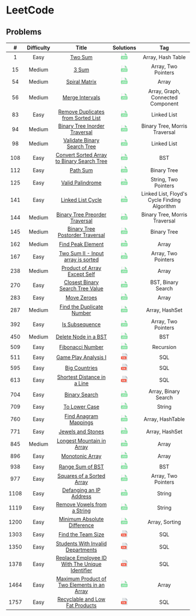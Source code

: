 # LeetCode

## Problems
|  #   | Difficulty |                                                             Title                                                              |                                                Solutions                                                |                     Tag                      |
|:----:|:----------:|:------------------------------------------------------------------------------------------------------------------------------:|:-------------------------------------------------------------------------------------------------------:|:--------------------------------------------:|
|  1   |    Easy    |                                        [Two Sum](https://leetcode.com/problems/two-sum)                                        |                    [<img height=20 src="icons/java.svg">](solutions/0001-two-sum.md)                    |              Array, Hash Table               |
|  15  |   Medium   |                                          [3 Sum](https://leetcode.com/problems/3sum)                                           |                     [<img height=20 src="icons/java.svg">](solutions/0015-3sum.md)                      |             Array, Two Pointers              |
|  54  |   Medium   |                                  [Spiral Matrix](https://leetcode.com/problems/spiral-matrix)                                  |                 [<img height=20 src="icons/java.svg">](solutions/0054-spiral-matrix.md)                 |                    Array                     |
|  56  |   Medium   |                                [Merge Intervals](https://leetcode.com/problems/merge-intervals)                                |                [<img height=20 src="icons/java.svg">](solutions/0056-merge-intervals.md)                |      Array, Graph, Connected Component       |
|  83  |    Easy    |             [Remove Duplicates from Sorted List](https://leetcode.com/problems/remove-duplicates-from-sorted-list)             |      [<img height=20 src="icons/java.svg">](solutions/0083-remove-duplicates-from-sorted-list.md)       |                 Linked List                  |
|  94  |   Medium   |                  [Binary Tree Inorder Traversal](https://leetcode.com/problems/binary-tree-inorder-traversal)                  |         [<img height=20 src="icons/java.svg">](solutions/0094-binary-tree-inorder-traversal.md)         |        Binary Tree, Morris Traversal         |
|  98  |   Medium   |                    [Validate Binary Search Tree](https://leetcode.com/problems/validate-binary-search-tree)                    |          [<img height=20 src="icons/java.svg">](solutions/0098-validate-binary-search-tree.md)          |                 Linked List                  |
| 108  |    Easy    |     [Convert Sorted Array to Binary Search Tree](https://leetcode.com/problems/convert-sorted-array-to-binary-search-tree)     |  [<img height=20 src="icons/java.svg">](solutions/0108-convert-sorted-array-to-binary-search-tree.md)   |                     BST                      |
| 112  |    Easy    |                                       [Path Sum](https://leetcode.com/problems/path-sum)                                       |                   [<img height=20 src="icons/java.svg">](solutions/0112-path-sum.md)                    |                 Binary Tree                  |
| 125  |    Easy    |                               [Valid Palindrome](https://leetcode.com/problems/valid-palindrome)                               |               [<img height=20 src="icons/java.svg">](solutions/0125-valid-palindrome.md)                |             String, Two Pointers             |
| 141  |    Easy    |                              [Linked List Cycle](https://leetcode.com/problems/linked-list-cycle)                              |               [<img height=20 src="icons/java.svg">](solutions/0141-linked-list-cycle.md)               | Linked List, Floyd's Cycle Finding Algorithm |
| 144  |   Medium   |                 [Binary Tree Preorder Traversal](https://leetcode.com/problems/binary-tree-preorder-traversal)                 |        [<img height=20 src="icons/java.svg">](solutions/0144-binary-tree-preorder-traversal.md)         |        Binary Tree, Morris Traversal         |
| 145  |   Medium   |                [Binary Tree Postorder Traversal](https://leetcode.com/problems/binary-tree-postorder-traversal)                |        [<img height=20 src="icons/java.svg">](solutions/0145-binary-tree-postorder-traversal.md)        |                 Binary Tree                  |
| 162  |   Medium   |                              [Find Peak Element](https://leetcode.com/problems/find-peak-element)                              |               [<img height=20 src="icons/java.svg">](solutions/0162-find-peak-element.md)               |                    Array                     |
| 167  |    Easy    |              [Two Sum II - Input array is sorted](https://leetcode.com/problems/two-sum-ii-input-array-is-sorted)              |       [<img height=20 src="icons/java.svg">](solutions/0167-two-sum-ii-input-array-is-sorted.md)        |             Array, Two Pointers              |
| 238  |   Medium   |                   [Product of Array Except Self](https://leetcode.com/problems/product-of-array-except-self)                   |         [<img height=20 src="icons/java.svg">](solutions/0238-product-of-array-except-self.md)          |                    Array                     |
| 270  |    Easy    |               [Closest Binary Search Tree Value](https://leetcode.com/problems/closest-binary-search-tree-value)               |       [<img height=20 src="icons/java.svg">](solutions/0270-closest-binary-search-tree-value.md)        |              BST, Binary Search              |
| 283  |    Easy    |                                    [Move Zeroes](https://leetcode.com/problems/move-zeroes)                                    |                  [<img height=20 src="icons/java.svg">](solutions/0283-move-zeroes.md)                  |                    Array                     |
| 287  |   Medium   |                      [Find the Duplicate Number](https://leetcode.com/problems/find-the-duplicate-number)                      |           [<img height=20 src="icons/java.svg">](solutions/0287-find-the-duplicate-number.md)           |                Array, HashSet                |
| 392  |    Easy    |                                 [Is Subsequence](https://leetcode.com/problems/is-subsequence)                                 |                [<img height=20 src="icons/java.svg">](solutions/0392-is-subsequence.md)                 |             Array, Two Pointers              |
| 450  |   Medium   |                           [Delete Node in a BST](https://leetcode.com/problems/delete-node-in-a-bst)                           |             [<img height=20 src="icons/java.svg">](solutions/0450-delete-node-in-a-bst.md)              |                     BST                      |
| 509  |    Easy    |                               [Fibonacci Number](https://leetcode.com/problems/fibonacci-number)                               |               [<img height=20 src="icons/java.svg">](solutions/0509-fibonacci-number.md)                |                  Recursion                   |
| 511  |    Easy    |                           [Game Play Analysis I](https://leetcode.com/problems/game-play-analysis-i)                           |              [<img height=20 src="icons/sql.svg">](solutions/0511-game-play-analysis-i.md)              |                     SQL                      |
| 595  |    Easy    |                                  [Big Countries](https://leetcode.com/problems/big-countries)                                  |                 [<img height=20 src="icons/sql.svg">](solutions/0595-big-countries.md)                  |                     SQL                      |
| 613  |    Easy    |                    [Shortest Distance in a Line](https://leetcode.com/problems/shortest-distance-in-a-line)                    |          [<img height=20 src="icons/sql.svg">](solutions/0613-shortest-distance-in-a-line.md)           |                     SQL                      |
| 704  |    Easy    |                                  [Binary Search](https://leetcode.com/problems/binary-search)                                  |                 [<img height=20 src="icons/java.svg">](solutions/0704-binary-search.md)                 |             Array, Binary Search             |
| 709  |    Easy    |                                  [To Lower Case](https://leetcode.com/problems/to-lower-case)                                  |                 [<img height=20 src="icons/java.svg">](solutions/0709-to-lower-case.md)                 |                    String                    |
| 760  |    Easy    |                          [Find Anagram Mappings](https://leetcode.com/problems/find-anagram-mappings)                          |             [<img height=20 src="icons/java.svg">](solutions/0760-find-anagram-mappings.md)             |               Array, HashTable               |
| 771  |    Easy    |                              [Jewels and Stones](https://leetcode.com/problems/jewels-and-stones)                              |               [<img height=20 src="icons/java.svg">](solutions/0771-jewels-and-stones.md)               |                Array, HashSet                |
| 845  |   Medium   |                      [Longest Mountain in Array](https://leetcode.com/problems/longest-mountain-in-array)                      |           [<img height=20 src="icons/java.svg">](solutions/0845-longest-mountain-in-array.md)           |                    Array                     |
| 896  |    Easy    |                                [Monotonic Array](https://leetcode.com/problems/monotonic-array)                                |                [<img height=20 src="icons/java.svg">](solutions/0896-monotonic-array.md)                |                    Array                     |
| 938  |    Easy    |                               [Range Sum of BST](https://leetcode.com/problems/range-sum-of-bst)                               |               [<img height=20 src="icons/java.svg">](solutions/0938-range-sum-of-bst.md)                |                     BST                      |
| 977  |    Easy    |                      [Squares of a Sorted Array](https://leetcode.com/problems/squares-of-a-sorted-array)                      |           [<img height=20 src="icons/java.svg">](solutions/0977-squares-of-a-sorted-array.md)           |             Array, Two Pointers              |
| 1108 |    Easy    |                       [Defanging an IP Address](https://leetcode.com/problems/defanging-an-ip-address/)                        |            [<img height=20 src="icons/java.svg">](solutions/1108-defanging-an-ip-address.md)            |                    String                    |
| 1119 |    Easy    |                   [Remove Vowels from a String](https://leetcode.com/problems/remove-vowels-from-a-string/)                    |          [<img height=20 src="icons/java.svg">](solutions/1119-remove-vowels-from-a-string.md)          |                    String                    |
| 1200 |    Easy    |                   [Minimum Absolute Difference](https://leetcode.com/problems/minimum-absolute-difference/)                    |          [<img height=20 src="icons/java.svg">](solutions/1200-minimum-absolute-difference.md)          |                Array, Sorting                |
| 1303 |    Easy    |                             [Find the Team Size](https://leetcode.com/problems/find-the-team-size)                             |               [<img height=20 src="icons/sql.svg">](solutions/1303-find-the-team-size.md)               |                     SQL                      |
| 1350 |    Easy    |              [Students With Invalid Departments](https://leetcode.com/problems/students-with-invalid-departments)              |       [<img height=20 src="icons/sql.svg">](solutions/1350-students-with-invalid-departments.md)        |                     SQL                      |
| 1378 |    Easy    | [Replace Employee ID With The Unique Identifier](https://leetcode.com/problems/replace-employee-id-with-the-unique-identifier) | [<img height=20 src="icons/sql.svg">](solutions/1378-replace-employee-id-with-the-unique-identifier.md) |                     SQL                      |
| 1464 |    Easy    |   [Maximum Product of Two Elements in an Array](https://leetcode.com/problems/maximum-product-of-two-elements-in-an-array/)    |  [<img height=20 src="icons/java.svg">](solutions/1464-maximum-product-of-two-elements-in-an-array.md)  |                    Array                     |
| 1757 |    Easy    |                [Recyclable and Low Fat Products](https://leetcode.com/problems/recyclable-and-low-fat-products)                |        [<img height=20 src="icons/sql.svg">](solutions/1757-recyclable-and-low-fat-products.md)         |                     SQL                      |